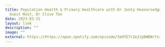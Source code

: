 ```yaml
---
title: Population Health & Primary Healthcare with Dr Jonty Heaversedge and
  Guest Host, Dr Clive Tan
date: 2023-03-21
layout: link
description: ""
image: ""
external: https://https://open.spotify.com/episode/3ddfE7r2eJJyDWKNrttxfi?si=e763a159c2934ea6
---
```

